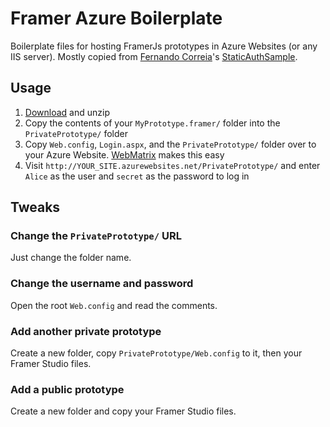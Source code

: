 # Framer Azure Boilerplate

Boilerplate files for hosting FramerJs prototypes in Azure Websites (or any IIS server). Mostly copied from [Fernando Correia](https://github.com/fernandoacorreia)'s [StaticAuthSample](https://github.com/fernandoacorreia/StaticAuthSample).

## Usage

1. [Download](https://github.com/WestonThayer/FramerAzureBoilerplate/archive/master.zip) and unzip
2. Copy the contents of your `MyPrototype.framer/` folder into the `PrivatePrototype/` folder
3. Copy `Web.config`, `Login.aspx`, and the `PrivatePrototype/` folder over to your Azure Website. [WebMatrix](http://www.microsoft.com/web/webmatrix/) makes this easy
4. Visit `http://YOUR_SITE.azurewebsites.net/PrivatePrototype/` and enter `Alice` as the user and `secret` as the password to log in

## Tweaks

### Change the `PrivatePrototype/` URL

Just change the folder name.

### Change the username and password

Open the root `Web.config` and read the comments.

### Add another private prototype

Create a new folder, copy `PrivatePrototype/Web.config` to it, then your Framer Studio files.

### Add a public prototype

Create a new folder and copy your Framer Studio files.